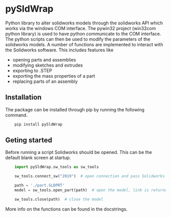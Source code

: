 # pySldWrap

Python library to alter solidworks models through the solidworks API which works via the windows COM interface. The pywin32 project (win32com python library) is used to have python communicate to the COM interface. The python scripts can then be used to modify the parameters of the solidworks models. A number of functions are implemented to interact with the Solidworks software. This includes features like

- opening parts and assemblies
- modifying sketches and extrudes
- exporting to .STEP
- exporting the mass properties of a part
- replacing parts of an assembly

## Installation

The package can be installed through pip by running the following command.

```sh
    pip install pySldWrap
```

## Geting started

Before running a script Solidworks should be opened. This can be the default blank screen at startup.

```python
    import pySldWrap.sw_tools as sw_tools

    sw_tools.connect_sw("2019")  # open connection and pass Solidworks version

    path = './part.SLDPRT'
    model = sw_tools.open_part(path)  # open the model, link is returned

    sw_tools.close(path)  # close the model
```

More info on the functions can be found in the docstrings.